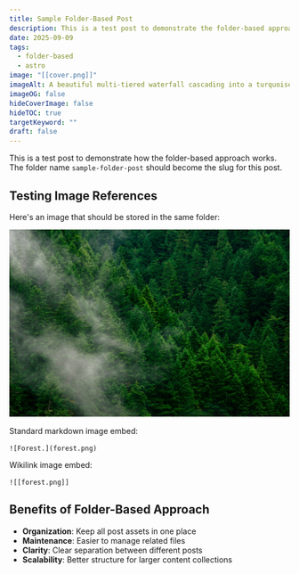 ```yaml
---
title: Sample Folder-Based Post
description: This is a test post to demonstrate the folder-based approach
date: 2025-09-09
tags:
  - folder-based
  - astro
image: "[[cover.png]]"
imageAlt: A beautiful multi-tiered waterfall cascading into a turquoise lake surrounded by lush green forest.
imageOG: false
hideCoverImage: false
hideTOC: true
targetKeyword: ""
draft: false
---
```

This is a test post to demonstrate how the folder-based approach works. The folder name `sample-folder-post` should become the slug for this post.

## Testing Image References

Here's an image that should be stored in the same folder:

![Forest.](forest.png)

Standard markdown image embed: 

```
![Forest.](forest.png)
```

Wikilink image embed: 

```
![[forest.png]]
```
## Benefits of Folder-Based Approach

- **Organization**: Keep all post assets in one place
- **Maintenance**: Easier to manage related files
- **Clarity**: Clear separation between different posts
- **Scalability**: Better structure for larger content collections